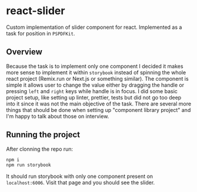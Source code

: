 # react-slider
Custom implementation of slider component for react. Implemented as a task for position in `PSPDFKit`.

## Overview
Because the task is to implement only one component I decided it makes more sense to implement it within `storybook` instead of 
spinning the whole react project (Remix.run or Next.js or something similar). The component is simple it allows user to change
the value either by dragging the handle or pressing `left` and `right` keys while handle is in focus. 
I did some basic project setup, like setting up linter, prettier, tests but did not go too deep into it since it was not 
the main objective of the task. There are several more things that should be done when setting up "component library project" and
I'm happy to talk about those on interview. 

## Running the project
After clonning the repo run:
```bash
npm i 
npm run storybook
```

It should run storybook with only one component present on `localhost:6006`. Visit that page and you should see the slider.
